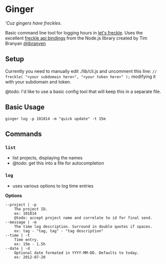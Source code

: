 # Ginger
_'Cuz gingers have freckles._

Basic command line tool for logging hours in [let's freckle](http://letsfreckle.com). Uses the excellent [freckle api bindings](https://github.com/tbranyen/nodefreckle) from the Node.js library created by Tim Branyan [@tbranyen](http://twitter.com/tbranyen)

## Setup
Currently you need to manually edit ./lib/cli.js and uncomment this line:
`// freckle( "<your subdomain here>", "<your token here>" );` modifying it with your subdomain and token.

@todo:
I'd like to use a basic config tool that will keep this in a separate file.

## Basic Usage
`ginger log -p 101814 -m "quick update" -t 15m`

## Commands

### `list`
 * list projects, displaying the names
 * @todo: get this into a file for autocompletion

### `log`
 * uses various options to log time entries

**Options**
```
--project | -p
    The project ID.
    ex: 101814
    @todo: accept project name and correlate to id for final send.
--message | -m
    The time log description. Surround in double quotes if spaces.
    ex: tag - "tag, tag" - "tag description"
--time | -t
    Time entry.
    ex: 15m - 1.5h
--date | -d
    Optional date formated in YYYY-MM-DD. Defaults to today.
    ex: 2012-07-20
```